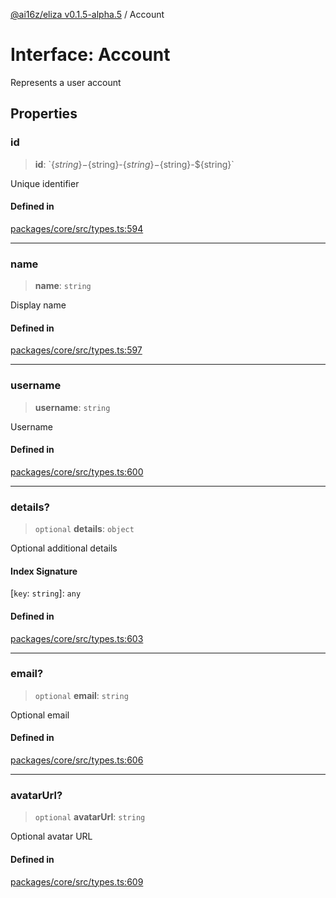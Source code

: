 [@ai16z/eliza v0.1.5-alpha.5](../index.md) / Account

# Interface: Account

Represents a user account

## Properties

### id

> **id**: \`$\{string\}-$\{string\}-$\{string\}-$\{string\}-$\{string\}\`

Unique identifier

#### Defined in

[packages/core/src/types.ts:594](https://github.com/roschler/eliza/blob/main/packages/core/src/types.ts#L594)

***

### name

> **name**: `string`

Display name

#### Defined in

[packages/core/src/types.ts:597](https://github.com/roschler/eliza/blob/main/packages/core/src/types.ts#L597)

***

### username

> **username**: `string`

Username

#### Defined in

[packages/core/src/types.ts:600](https://github.com/roschler/eliza/blob/main/packages/core/src/types.ts#L600)

***

### details?

> `optional` **details**: `object`

Optional additional details

#### Index Signature

 \[`key`: `string`\]: `any`

#### Defined in

[packages/core/src/types.ts:603](https://github.com/roschler/eliza/blob/main/packages/core/src/types.ts#L603)

***

### email?

> `optional` **email**: `string`

Optional email

#### Defined in

[packages/core/src/types.ts:606](https://github.com/roschler/eliza/blob/main/packages/core/src/types.ts#L606)

***

### avatarUrl?

> `optional` **avatarUrl**: `string`

Optional avatar URL

#### Defined in

[packages/core/src/types.ts:609](https://github.com/roschler/eliza/blob/main/packages/core/src/types.ts#L609)
